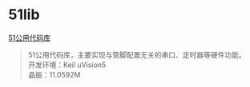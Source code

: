 # 51lib
[51公用代码库](https://github.com/daishitong/51lib)
>51公用代码库，主要实现与管脚配置无关的串口、定时器等硬件功能。  
开发环境：Keil uVision5  
晶振：11.0592M
